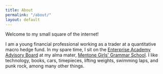 ```yaml
---
title: About
permalink: "/about/"
layout: default
---
```


Welcome to my small square of the internet!

I am a young financial professional working as a trader at a quantitative macro hedge fund. In my spare time, I sit on the [Enterprise Academy Advisory Board](https://ea.mentonegirls.vic.edu.au) at my alma mater, [Mentone Girls' Grammar School](http://mentonegirls.vic.edu.au). I like technology, books, cars, timepieces, lifting weights, swimming laps, and punk rock, among many other things. 
